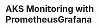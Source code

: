 # AKS Monitoring with PrometheusGrafana                                                                                                                                                                                                                                    
